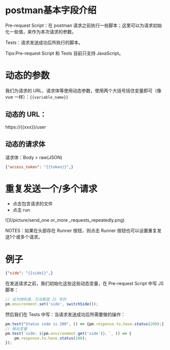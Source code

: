 # postman基本字段介绍

Pre-request Script：在 postman 请求之前执行一些脚本；这里可以为请求初始化一些值，来作为本次请求的参数。

Tests：请求发送成功后所执行的脚本。

Tips:Pre-request Script 和 Tests 目前只支持 JavaScript。

# 动态的参数

我们为请求的 URL、请求体等使用动态参数，使用两个大括号括住变量即可（像 vue 一样）：`{{variable_name}}`

## 动态的 URL：

https://{{xxx}}/user

## 动态的请求体

请求体：Body > raw(JSON)

```json
{"access_token": "{{token}}",}
```

# 重复发送一个/多个请求

- 点击包含请求的文件
- 点击 run

![](/picture/send_one or_more _requests_repeatedly.png)

NOTES：如果在头部存在 Runner 按钮，则点击 Runner 按钮也可以设置重复发送1个或多个请求。

# 例子

```json
{"side": "{{side}}",}
```

在发送请求之前，我们初始化这些这些动态变量，在 Pre-request Script 中写 JS 脚本：

```js
// 设为随机值，方法都是 JS 写的
pm.environment.set('side', switchSide());
```

然后我们在 Tests 中写：当请求发送成功后所需要做的操作：

```js
pm.test("Status code is 200", () => {pm.response.to.have.status(200);});
// 输出变量
pm.test(`side: ${pm.environment.get('side')}、`, () => {
    pm.response.to.have.status(200);
});
```
